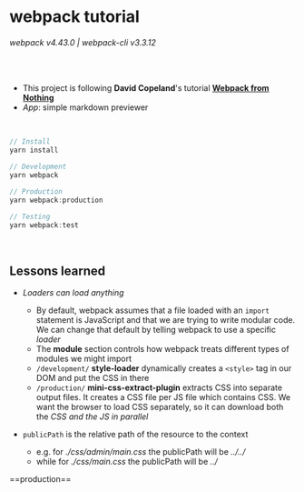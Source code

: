 # webpack tutorial
###### webpack v4.43.0 | webpack-cli v3.3.12

<br/>

- This project is following __David Copeland__'s tutorial __[Webpack from Nothing](https://what-problem-does-it-solve.com/webpack/index.html)__
- _App_: simple markdown previewer

<br/>

```js
// Install
yarn install

// Development
yarn webpack

// Production
yarn webpack:production

// Testing
yarn webpack:test
```

<br/>

## Lessons learned

- _Loaders can load anything_
  - By default, webpack assumes that a file loaded with an `import` statement is JavaScript and that we are trying to write modular code. We can change that default by telling webpack to use a specific _loader_
  - The __module__ section controls how webpack treats different types of modules we might import
  - `/development/` __style-loader__ dynamically creates a `<style>` tag in our DOM and put the CSS in there
  - `/production/` __mini-css-extract-plugin__ extracts CSS into separate output files. It creates a CSS file per JS file which contains CSS. We want the browser to load CSS separately, so it can download both the _CSS and the JS in parallel_

- `publicPath` is the relative path of the resource to the context
  - e.g. for _./css/admin/main.css_ the publicPath will be _../../_
  -  while for _./css/main.css_ the publicPath will be _../_

==production==